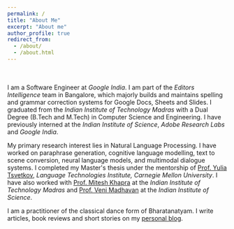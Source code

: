 ```yaml
---
permalink: /
title: "About Me"
excerpt: "About me"
author_profile: true
redirect_from: 
  - /about/
  - /about.html
---
```


<br> <br>
I am a Software Engineer at _Google India_. I am part of the _Editors Intelligence_ team in Bangalore, which majorly builds and maintains spelling and grammar correction systems for Google Docs, Sheets and Slides. I graduated from the _Indian Institute of Technology Madras_ with a Dual Degree (B.Tech and M.Tech) in Computer Science and Engineering. I have previously interned at the _Indian Institute of Science_, _Adobe Research Labs_ and _Google India_. 

My primary research interest lies in Natural Language Processing. I have worked on paraphrase generation, cognitive language modelling, text to scene conversion, neural language models, and multimodal dialogue systems. I completed my Master's thesis under the mentorship of [Prof. Yulia Tsvetkov](www.cs.cmu.edu/~ytsvetko/), _Language Technologies Institute, Carnegie Mellon University_. I have also worked with [Prof. Mitesh Khapra](https://www.cse.iitm.ac.in/~miteshk/) at the _Indian Institute of Technology Madras_ and [Prof. Veni Madhavan](https://www.csa.iisc.ac.in/people/people-faculty-cevm.html) at the _Indian Institute of Science_. 

I am a practitioner of the classical dance form of Bharatanatyam. I write articles, book reviews and short stories on my [personal blog](https://accioredmoon.blogspot.com/). 